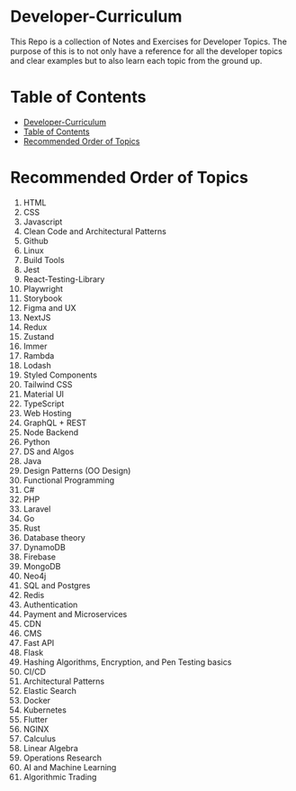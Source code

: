 # Developer-Curriculum
This Repo is a collection of Notes and Exercises for Developer Topics. 
The purpose of this is to not only have a reference for all the developer topics and clear examples but to also learn each topic from the ground up.

# Table of Contents

- [Developer-Curriculum](#developer-curriculum)
- [Table of Contents](#table-of-contents)
- [Recommended Order of Topics](#recommended-order-of-topics)

# Recommended Order of Topics

1. HTML 
2. CSS 
3. Javascript 
4. Clean Code and Architectural Patterns
5. Github 
6. Linux 
7. Build Tools 
8. Jest 
9. React-Testing-Library 
10. Playwright
11. Storybook
12. Figma and UX
13. NextJS 
14. Redux 
15. Zustand 
16. Immer 
17. Rambda 
18. Lodash 
19. Styled Components 
20. Tailwind CSS 
21. Material UI 
22. TypeScript 
23. Web Hosting
24. GraphQL + REST 
25. Node Backend 
26. Python 
27. DS and Algos 
28. Java 
29. Design Patterns (OO Design) 
30. Functional Programming
31. C\# 
32. PHP 
33. Laravel 
34. Go 
35. Rust 
36. Database theory 
37. DynamoDB 
38. Firebase 
39. MongoDB 
40. Neo4j 
41. SQL and Postgres 
42. Redis 
43. Authentication 
44. Payment and Microservices 
45. CDN 
46. CMS 
47. Fast API 
48. Flask 
49. Hashing Algorithms, Encryption, and Pen Testing basics 
50. CI/CD 
51. Architectural Patterns 
52. Elastic Search 
53. Docker 
54. Kubernetes 
55. Flutter 
56. NGINX 
57. Calculus 
58. Linear Algebra 
59. Operations Research 
60. AI and Machine Learning 
61. Algorithmic Trading